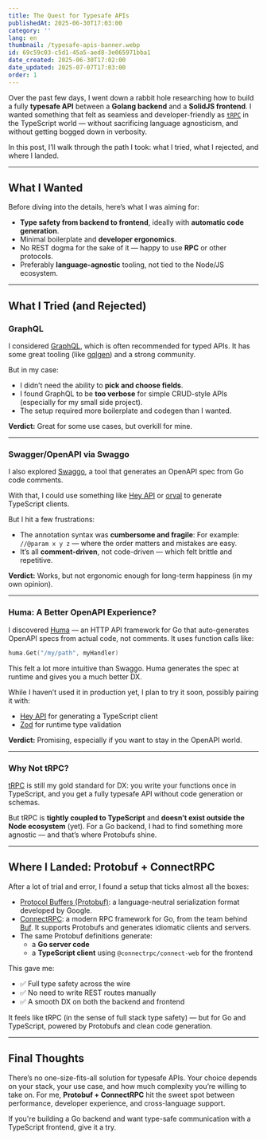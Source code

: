 ```yaml
---
title: The Quest for Typesafe APIs
publishedAt: 2025-06-30T17:03:00
category: ''
lang: en
thumbnail: /typesafe-apis-banner.webp
id: 69c59c03-c5d1-45a5-aed8-3e065971bba1
date_created: 2025-06-30T17:02:00
date_updated: 2025-07-07T17:03:00
order: 1
---
```

Over the past few days, I went down a rabbit hole researching how to build a fully **typesafe API** between a **Golang backend** and a **SolidJS frontend**. I wanted something that felt as seamless and developer-friendly as [`tRPC`](https://trpc.io/) in the TypeScript world — without sacrificing language agnosticism, and without getting bogged down in verbosity.

In this post, I’ll walk through the path I took: what I tried, what I rejected, and where I landed.

---

## What I Wanted

Before diving into the details, here’s what I was aiming for:

- **Type safety from backend to frontend**, ideally with **automatic code generation**.
- Minimal boilerplate and **developer ergonomics**.
- No REST dogma for the sake of it — happy to use **RPC** or other protocols.
- Preferably **language-agnostic** tooling, not tied to the Node/JS ecosystem.

---

## What I Tried (and Rejected)

### GraphQL

I considered [GraphQL](https://graphql.org/), which is often recommended for typed APIs. It has some great tooling (like [gqlgen](https://github.com/99designs/gqlgen)) and a strong community.

But in my case:

- I didn’t need the ability to **pick and choose fields**.
- I found GraphQL to be **too verbose** for simple CRUD-style APIs (especially for my small side project).
- The setup required more boilerplate and codegen than I wanted.

**Verdict:** Great for some use cases, but overkill for mine.

---

### Swagger/OpenAPI via Swaggo

I also explored [Swaggo](https://github.com/swaggo/swag), a tool that generates an OpenAPI spec from Go code comments.

With that, I could use something like [Hey API](https://heyapi.dev/) or [orval](https://orval.dev/) to generate TypeScript clients.

But I hit a few frustrations:

- The annotation syntax was **cumbersome and fragile**:
  For example: `//@param x y z` — where the order matters and mistakes are easy.
- It’s all **comment-driven**, not code-driven — which felt brittle and repetitive.

**Verdict:** Works, but not ergonomic enough for long-term happiness (in my own opinion).

---

### Huma: A Better OpenAPI Experience?

I discovered [Huma](https://huma.rocks/) — an HTTP API framework for Go that auto-generates OpenAPI specs from actual code, not comments. It uses function calls like:

```go
huma.Get("/my/path", myHandler)
```

This felt a lot more intuitive than Swaggo. Huma generates the spec at runtime and gives you a much better DX.

While I haven’t used it in production yet, I plan to try it soon, possibly pairing it with:

- [Hey API](https://heyapi.dev/) for generating a TypeScript client
- [Zod](https://zod.dev/) for runtime type validation

**Verdict:** Promising, especially if you want to stay in the OpenAPI world.

---

### Why Not tRPC?

[tRPC](https://trpc.io/) is still my gold standard for DX: you write your functions once in TypeScript, and you get a fully typesafe API without code generation or schemas.

But tRPC is **tightly coupled to TypeScript** and **doesn’t exist outside the Node ecosystem** (yet). For a Go backend, I had to find something more agnostic — and that’s where Protobufs shine.

---

## Where I Landed: Protobuf + ConnectRPC

After a lot of trial and error, I found a setup that ticks almost all the boxes:

- [Protocol Buffers (Protobuf)](https://protobuf.dev/): a language-neutral serialization format developed by Google.
- [ConnectRPC](https://connectrpc.com/): a modern RPC framework for Go, from the team behind [Buf](https://buf.build/). It supports Protobufs and generates idiomatic clients and servers.
- The same Protobuf definitions generate:
    - a **Go server code**
    - a **TypeScript client** using `@connectrpc/connect-web` for the frontend

This gave me:

- ✅ Full type safety across the wire
- ✅ No need to write REST routes manually
- ✅ A smooth DX on both the backend and frontend

It feels like tRPC (in the sense of full stack type safety) — but for Go and TypeScript, powered by Protobufs and clean code generation.

---

## Final Thoughts

There’s no one-size-fits-all solution for typesafe APIs. Your choice depends on your stack, your use case, and how much complexity you’re willing to take on. For me, **Protobuf + ConnectRPC** hit the sweet spot between performance, developer experience, and cross-language support.

If you're building a Go backend and want type-safe communication with a TypeScript frontend, give it a try.
